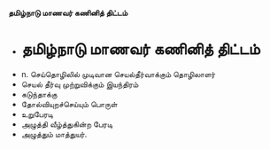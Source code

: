 **தமிழ்நாடு மாணவர் கணினித் திட்டம்**
- # தமிழ்நாடு மாணவர் கணினித் திட்டம்
- n. செய்தொழிலில் முடிவான செயல்தீர்வாக்கும் தொழிலாளர்
- செயல் தீர்வு முற்றுவிக்கும் இயந்திரம்
- கடுந்தாக்கு
- தோல்வியுறச்செய்யும் பொருள்
- உறுபேரடி
- அழுத்தி வீழ்த்துகின்ற பேரடி
- அழுத்தும் மாத்துயர்.

